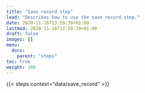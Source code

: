 ```yaml
---
title: "Save record step"
lead: "Describes how to use the save record step."
date: 2020-11-16T13:59:39+01:00
lastmod: 2020-11-16T13:59:39+01:00
draft: false
images: []
menu:
  docs:
    parent: "steps"
toc: true
weight: 109
---
```


{{< steps context="data/save_record" >}}

